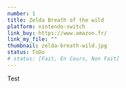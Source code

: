 ```yaml
---
number: 1
title: Zelda Breath of the wild
platform: nintendo-switch
link_buy: https://www.amazon.fr/
link_my_file: ""
thumbnail: zelda-breath-wild.jpg
status: ToDo
# status: [Fait, En Cours, Non Fait]
---
```


Test
